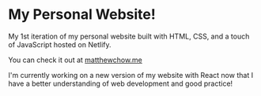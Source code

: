# My Personal Website!
My 1st iteration of my personal website built with HTML, CSS, and a touch of JavaScript hosted on Netlify.

You can check it out at [matthewchow.me](matthewchow.me)

I'm currently working on a new version of my website with React now that I have a better understanding of web development and good practice!
